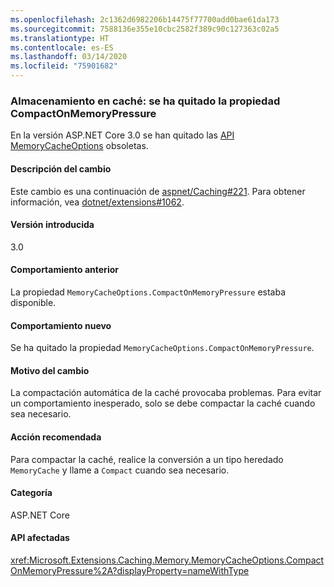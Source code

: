 ```yaml
---
ms.openlocfilehash: 2c1362d6982206b14475f77700add0bae61da173
ms.sourcegitcommit: 7588136e355e10cbc2582f389c90c127363c02a5
ms.translationtype: HT
ms.contentlocale: es-ES
ms.lasthandoff: 03/14/2020
ms.locfileid: "75901682"
---
```

### <a name="caching-compactonmemorypressure-property-removed"></a>Almacenamiento en caché: se ha quitado la propiedad CompactOnMemoryPressure

En la versión ASP.NET Core 3.0 se han quitado las [API MemoryCacheOptions](https://github.com/dotnet/extensions/blob/dc5c593da7b72c82e6fe85abb91d03818f9b700c/src/Caching/Memory/src/MemoryCacheOptions.cs#L17-L18) obsoletas.

#### <a name="change-description"></a>Descripción del cambio

Este cambio es una continuación de [aspnet/Caching#221](https://github.com/aspnet/Caching/issues/221). Para obtener información, vea [dotnet/extensions#1062](https://github.com/dotnet/extensions/issues/1062).

#### <a name="version-introduced"></a>Versión introducida

3.0

#### <a name="old-behavior"></a>Comportamiento anterior

La propiedad `MemoryCacheOptions.CompactOnMemoryPressure` estaba disponible.

#### <a name="new-behavior"></a>Comportamiento nuevo

Se ha quitado la propiedad `MemoryCacheOptions.CompactOnMemoryPressure`.

#### <a name="reason-for-change"></a>Motivo del cambio

La compactación automática de la caché provocaba problemas. Para evitar un comportamiento inesperado, solo se debe compactar la caché cuando sea necesario.

#### <a name="recommended-action"></a>Acción recomendada

Para compactar la caché, realice la conversión a un tipo heredado `MemoryCache` y llame a `Compact` cuando sea necesario.

#### <a name="category"></a>Categoría

ASP.NET Core

#### <a name="affected-apis"></a>API afectadas

<xref:Microsoft.Extensions.Caching.Memory.MemoryCacheOptions.CompactOnMemoryPressure%2A?displayProperty=nameWithType>

<!--

#### Affected APIs

`Overload:Microsoft.Extensions.Caching.Memory.MemoryCacheOptions.CompactOnMemoryPressure`

-->
